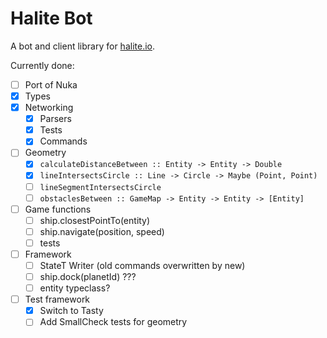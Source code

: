 # Halite Bot

A bot and client library for [halite.io](https://www.halite.io).

Currently done:

- [ ] Port of Nuka
- [x] Types
- [x] Networking
  - [x] Parsers
  - [x] Tests
  - [x] Commands
- [ ] Geometry
  - [x] `calculateDistanceBetween :: Entity -> Entity -> Double`
  - [x] `lineIntersectsCircle :: Line -> Circle -> Maybe (Point, Point)`
  - [ ] `lineSegmentIntersectsCircle`
  - [ ] `obstaclesBetween :: GameMap -> Entity -> Entity -> [Entity]`
- [ ] Game functions
  - [ ] ship.closestPointTo(entity)
  - [ ] ship.navigate(position, speed)
  - [ ] tests
- [ ] Framework
  - [ ] StateT Writer (old commands overwritten by new)
  - [ ] ship.dock(planetId) ???
  - [ ] entity typeclass?
- [ ] Test framework
  - [x] Switch to Tasty
  - [ ] Add SmallCheck tests for geometry
